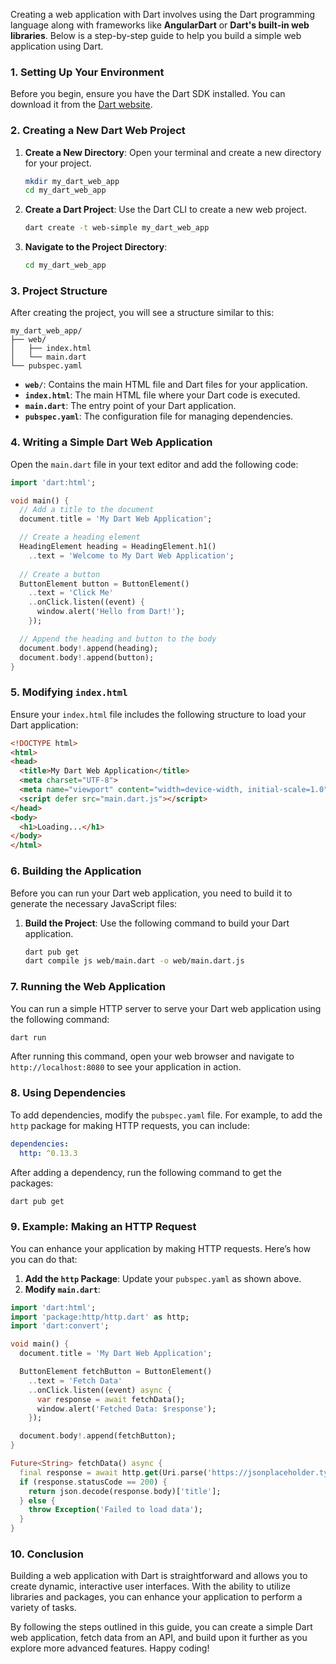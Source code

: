 Creating a web application with Dart involves using the Dart programming language along with frameworks like **AngularDart** or **Dart's built-in web libraries**. Below is a step-by-step guide to help you build a simple web application using Dart.

### 1. Setting Up Your Environment

Before you begin, ensure you have the Dart SDK installed. You can download it from the [Dart website](https://dart.dev/get-dart).

### 2. Creating a New Dart Web Project

1. **Create a New Directory**: Open your terminal and create a new directory for your project.
   ```bash
   mkdir my_dart_web_app
   cd my_dart_web_app
   ```

2. **Create a Dart Project**: Use the Dart CLI to create a new web project.
   ```bash
   dart create -t web-simple my_dart_web_app
   ```

3. **Navigate to the Project Directory**:
   ```bash
   cd my_dart_web_app
   ```

### 3. Project Structure

After creating the project, you will see a structure similar to this:

```
my_dart_web_app/
├── web/
│   ├── index.html
│   └── main.dart
└── pubspec.yaml
```

- **`web/`**: Contains the main HTML file and Dart files for your application.
- **`index.html`**: The main HTML file where your Dart code is executed.
- **`main.dart`**: The entry point of your Dart application.
- **`pubspec.yaml`**: The configuration file for managing dependencies.

### 4. Writing a Simple Dart Web Application

Open the `main.dart` file in your text editor and add the following code:

```dart
import 'dart:html';

void main() {
  // Add a title to the document
  document.title = 'My Dart Web Application';

  // Create a heading element
  HeadingElement heading = HeadingElement.h1()
    ..text = 'Welcome to My Dart Web Application';
  
  // Create a button
  ButtonElement button = ButtonElement()
    ..text = 'Click Me'
    ..onClick.listen((event) {
      window.alert('Hello from Dart!');
    });

  // Append the heading and button to the body
  document.body!.append(heading);
  document.body!.append(button);
}
```

### 5. Modifying `index.html`

Ensure your `index.html` file includes the following structure to load your Dart application:

```html
<!DOCTYPE html>
<html>
<head>
  <title>My Dart Web Application</title>
  <meta charset="UTF-8">
  <meta name="viewport" content="width=device-width, initial-scale=1.0">
  <script defer src="main.dart.js"></script>
</head>
<body>
  <h1>Loading...</h1>
</body>
</html>
```

### 6. Building the Application

Before you can run your Dart web application, you need to build it to generate the necessary JavaScript files:

1. **Build the Project**: Use the following command to build your Dart application.
   ```bash
   dart pub get
   dart compile js web/main.dart -o web/main.dart.js
   ```

### 7. Running the Web Application

You can run a simple HTTP server to serve your Dart web application using the following command:

```bash
dart run
```

After running this command, open your web browser and navigate to `http://localhost:8080` to see your application in action.

### 8. Using Dependencies

To add dependencies, modify the `pubspec.yaml` file. For example, to add the `http` package for making HTTP requests, you can include:

```yaml
dependencies:
  http: ^0.13.3
```

After adding a dependency, run the following command to get the packages:

```bash
dart pub get
```

### 9. Example: Making an HTTP Request

You can enhance your application by making HTTP requests. Here’s how you can do that:

1. **Add the `http` Package**: Update your `pubspec.yaml` as shown above.
2. **Modify `main.dart`**:

```dart
import 'dart:html';
import 'package:http/http.dart' as http;
import 'dart:convert';

void main() {
  document.title = 'My Dart Web Application';

  ButtonElement fetchButton = ButtonElement()
    ..text = 'Fetch Data'
    ..onClick.listen((event) async {
      var response = await fetchData();
      window.alert('Fetched Data: $response');
    });

  document.body!.append(fetchButton);
}

Future<String> fetchData() async {
  final response = await http.get(Uri.parse('https://jsonplaceholder.typicode.com/posts/1'));
  if (response.statusCode == 200) {
    return json.decode(response.body)['title'];
  } else {
    throw Exception('Failed to load data');
  }
}
```

### 10. Conclusion

Building a web application with Dart is straightforward and allows you to create dynamic, interactive user interfaces. With the ability to utilize libraries and packages, you can enhance your application to perform a variety of tasks. 

By following the steps outlined in this guide, you can create a simple Dart web application, fetch data from an API, and build upon it further as you explore more advanced features. Happy coding!
